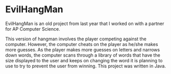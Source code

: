 # EvilHangMan

EvilHangMan is an old project from last year that I worked on with a partner for AP Computer Science.

This version of hangman involves the player competing against the computer. However, the computer cheats on the player as he/she makes more guesses. As the player makes more guesses on letters and narrows down words, the computer scans through a library of words that have the size displayed to the user and keeps on changing the word it is planning to use to try to prevent the user from winning. This project was written in Java.
